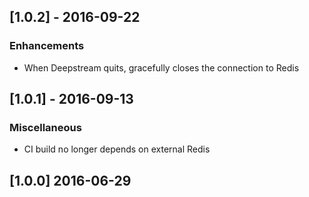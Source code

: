## [1.0.2] - 2016-09-22

### Enhancements
- When Deepstream quits, gracefully closes the connection to Redis

## [1.0.1] - 2016-09-13

### Miscellaneous
- CI build no longer depends on external Redis

## [1.0.0] 2016-06-29
